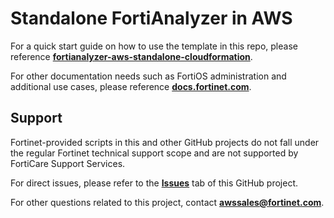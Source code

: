 # Standalone FortiAnalyzer in AWS

For a quick start guide on how to use the template in this repo, please reference [**fortianalyzer-aws-standalone-cloudformation**](https://fortinetcloudcse.github.io/fortianalyzer-aws-standalone-cloudformation/). 

For other documentation needs such as FortiOS administration and additional use cases, please reference [**docs.fortinet.com**](https://docs.fortinet.com/). 

## Support

Fortinet-provided scripts in this and other GitHub projects do not fall under the regular Fortinet technical support scope and are not supported by FortiCare Support Services.

For direct issues, please refer to the [**Issues**](https://github.com/FortinetCloudCSE/fortianalyzer-aws-standalone-cloudformation/issues) tab of this GitHub project.

For other questions related to this project, contact [**awssales@fortinet.com**](mailto:awssales@fortinet.com).

